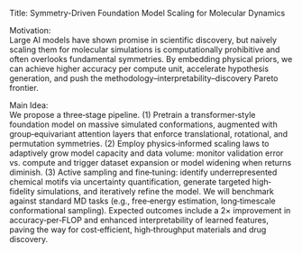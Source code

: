 Title: Symmetry-Driven Foundation Model Scaling for Molecular Dynamics

Motivation:  
Large AI models have shown promise in scientific discovery, but naively scaling them for molecular simulations is computationally prohibitive and often overlooks fundamental symmetries. By embedding physical priors, we can achieve higher accuracy per compute unit, accelerate hypothesis generation, and push the methodology–interpretability–discovery Pareto frontier.

Main Idea:  
We propose a three‐stage pipeline. (1) Pretrain a transformer‐style foundation model on massive simulated conformations, augmented with group‐equivariant attention layers that enforce translational, rotational, and permutation symmetries. (2) Employ physics‐informed scaling laws to adaptively grow model capacity and data volume: monitor validation error vs. compute and trigger dataset expansion or model widening when returns diminish. (3) Active sampling and fine‐tuning: identify underrepresented chemical motifs via uncertainty quantification, generate targeted high‐fidelity simulations, and iteratively refine the model. We will benchmark against standard MD tasks (e.g., free‐energy estimation, long‐timescale conformational sampling). Expected outcomes include a 2× improvement in accuracy‐per‐FLOP and enhanced interpretability of learned features, paving the way for cost‐efficient, high‐throughput materials and drug discovery.